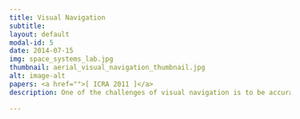 ```yaml
---
title: Visual Navigation
subtitle:
layout: default
modal-id: 5
date: 2014-07-15
img: space_systems_lab.jpg
thumbnail: aerial_visual_navigation_thumbnail.jpg
alt: image-alt
papers: <a href="">[ ICRA 2011 ]</a>
description: One of the challenges of visual navigation is to be accurately localize against structures that frequently change appearance, these could be artifacts of specular reflections, changes in weather conditions or due to the physical evolution of the structure. This page details some of the work I have done in this area of research.

---
```

